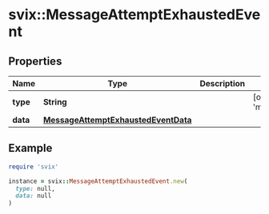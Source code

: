# svix::MessageAttemptExhaustedEvent

## Properties

| Name | Type | Description | Notes |
| ---- | ---- | ----------- | ----- |
| **type** | **String** |  | [optional][default to &#39;message.attempt.exhausted&#39;] |
| **data** | [**MessageAttemptExhaustedEventData**](MessageAttemptExhaustedEventData.md) |  |  |

## Example

```ruby
require 'svix'

instance = svix::MessageAttemptExhaustedEvent.new(
  type: null,
  data: null
)
```

